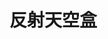 <script setup>
    import EnvReflection from '../../scripts/three/views/4-ThreeEnvReflection.vue'
</script>

# 反射天空盒

<EnvReflection/>
